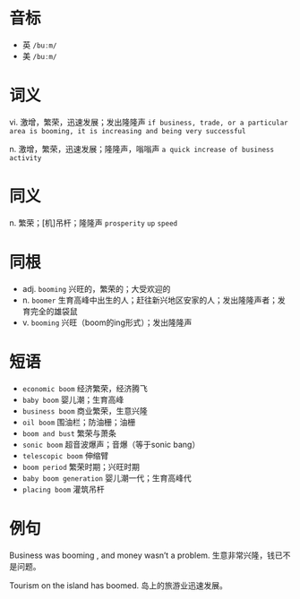 # 音标

- 英 `/buːm/`
- 美 `/buːm/`

# 词义

vi. 激增，繁荣，迅速发展；发出隆隆声
`if business, trade, or a particular area is booming, it is increasing and being very successful`

n. 激增，繁荣，迅速发展；隆隆声，嗡嗡声
`a quick increase of business activity`

# 同义

n. 繁荣；[机]吊杆；隆隆声
`prosperity` `up` `speed`

# 同根

- adj. `booming` 兴旺的，繁荣的；大受欢迎的
- n. `boomer` 生育高峰中出生的人；赶往新兴地区安家的人；发出隆隆声者；发育完全的雄袋鼠
- v. `booming` 兴旺（boom的ing形式）；发出隆隆声

# 短语

- `economic boom` 经济繁荣，经济腾飞
- `baby boom` 婴儿潮；生育高峰
- `business boom` 商业繁荣，生意兴隆
- `oil boom` 围油栏；防油栅；油栅
- `boom and bust` 繁荣与萧条
- `sonic boom` 超音波爆声；音爆（等于sonic bang）
- `telescopic boom` 伸缩臂
- `boom period` 繁荣时期；兴旺时期
- `baby boom generation` 婴儿潮一代；生育高峰代
- `placing boom` 灌筑吊杆

# 例句

Business was booming , and money wasn’t a problem.
生意非常兴隆，钱已不是问题。

Tourism on the island has boomed.
岛上的旅游业迅速发展。


